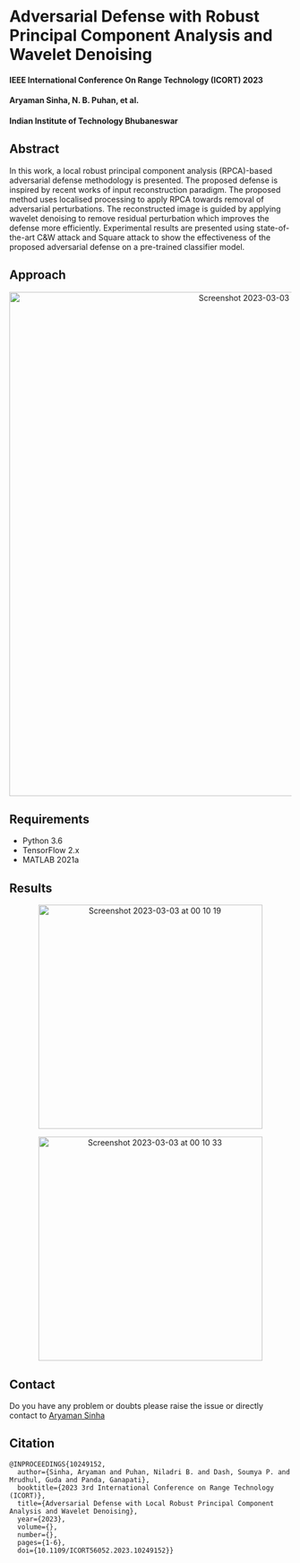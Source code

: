 # Adversarial Defense with Robust Principal Component Analysis and Wavelet Denoising
#### IEEE International Conference On Range Technology (ICORT) 2023
#### Aryaman Sinha, N. B. Puhan, et al.
#### Indian Institute of Technology Bhubaneswar

## Abstract
In this work, a local robust principal component analysis (RPCA)-based adversarial defense methodology is presented. The proposed defense is inspired by recent works of input reconstruction paradigm. The proposed method uses localised processing to apply RPCA towards removal of adversarial perturbations. The reconstructed image is guided by applying wavelet denoising to remove residual perturbation which improves the defense more efficiently. Experimental results are presented using
state-of-the-art C&W attack and Square attack to show the effectiveness of the proposed adversarial defense on a pre-trained classifier model.

## Approach

<p align="center">
<img width="900" alt="Screenshot 2023-03-03 at 00 09 16" src="https://user-images.githubusercontent.com/40312186/222521476-8358bfa8-d1e4-4952-95d0-aa2b1593f188.png">
</p>


## Requirements 
 - Python 3.6 
 - TensorFlow 2.x
 - MATLAB 2021a 
 
## Results
<p align="center">
<img width="400" alt="Screenshot 2023-03-03 at 00 10 19" src="https://user-images.githubusercontent.com/40312186/222521686-34ab4899-663a-439d-befe-7863f3b3879a.png">
</p>
<p align="center"> 
<img width="400" alt="Screenshot 2023-03-03 at 00 10 33" src="https://user-images.githubusercontent.com/40312186/222521742-67bd3cba-80f5-4d72-a865-c5933b6279ca.png">
</p>

## Contact
Do you have any problem or doubts please raise the issue or directly contact to [Aryaman Sinha](https://github.com/as791/)

## Citation
```
@INPROCEEDINGS{10249152,
  author={Sinha, Aryaman and Puhan, Niladri B. and Dash, Soumya P. and Mrudhul, Guda and Panda, Ganapati},
  booktitle={2023 3rd International Conference on Range Technology (ICORT)}, 
  title={Adversarial Defense with Local Robust Principal Component Analysis and Wavelet Denoising}, 
  year={2023},
  volume={},
  number={},
  pages={1-6},
  doi={10.1109/ICORT56052.2023.10249152}}
```
